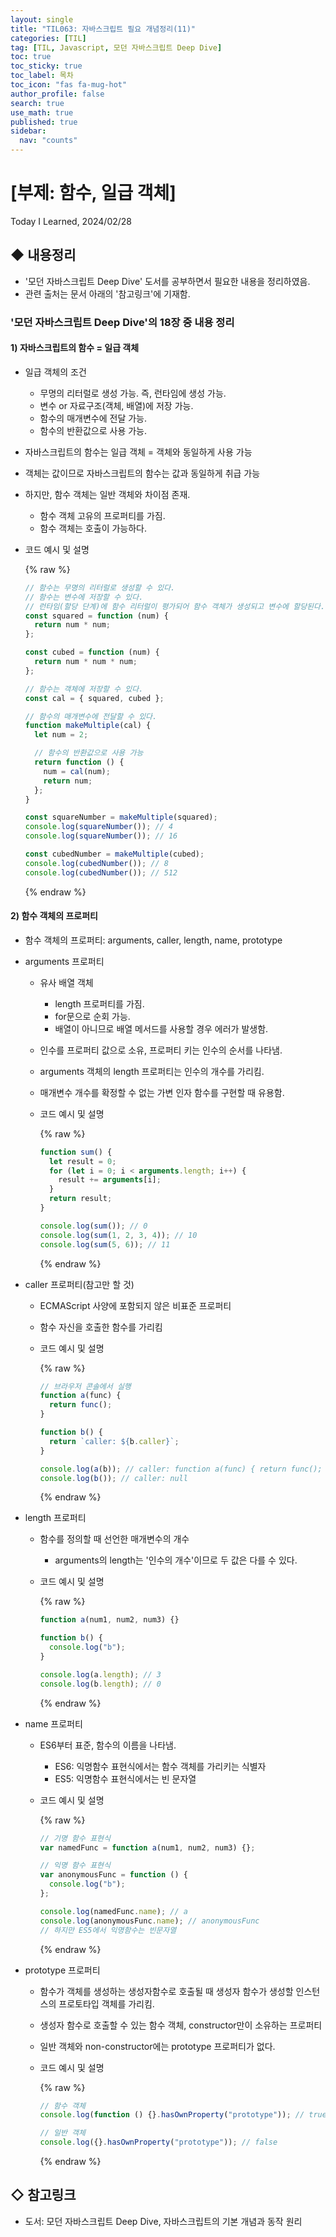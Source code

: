```yaml
---
layout: single
title: "TIL063: 자바스크립트 필요 개념정리(11)"
categories: [TIL]
tag: [TIL, Javascript, 모던 자바스크립트 Deep Dive]
toc: true
toc_sticky: true
toc_label: 목차
toc_icon: "fas fa-mug-hot"
author_profile: false
search: true
use_math: true
published: true
sidebar:
  nav: "counts"
---
```


# [부제: 함수, 일급 객체]

Today I Learned, 2024/02/28

## ◆ 내용정리

- '모던 자바스크립트 Deep Dive' 도서를 공부하면서 필요한 내용을 정리하였음.
- 관련 출처는 문서 아래의 '참고링크'에 기재함.

### '모던 자바스크립트 Deep Dive'의 18장 중 내용 정리

#### 1) 자바스크립트의 함수 = 일급 객체

- 일급 객체의 조건
  - 무명의 리터럴로 생성 가능. 즉, 런타임에 생성 가능.
  - 변수 or 자료구조(객체, 배열)에 저장 가능.
  - 함수의 매개변수에 전달 가능.
  - 함수의 반환값으로 사용 가능.
- 자바스크립트의 함수는 일급 객체 = 객체와 동일하게 사용 가능
- 객체는 값이므로 자바스크립트의 함수는 값과 동일하게 취급 가능
- 하지만, 함수 객체는 일반 객체와 차이점 존재.
  - 함수 객체 고유의 프로퍼티를 가짐.
  - 함수 객체는 호출이 가능하다.
- 코드 예시 및 설명

  {% raw %}

  ```javascript
  // 함수는 무명의 리터럴로 생성할 수 있다.
  // 함수는 변수에 저장할 수 있다.
  // 런타임(할당 단계)에 함수 리터럴이 평가되어 함수 객체가 생성되고 변수에 할당된다.
  const squared = function (num) {
    return num * num;
  };

  const cubed = function (num) {
    return num * num * num;
  };

  // 함수는 객체에 저장할 수 있다.
  const cal = { squared, cubed };

  // 함수의 매개변수에 전달할 수 있다.
  function makeMultiple(cal) {
    let num = 2;

    // 함수의 반환값으로 사용 가능
    return function () {
      num = cal(num);
      return num;
    };
  }

  const squareNumber = makeMultiple(squared);
  console.log(squareNumber()); // 4
  console.log(squareNumber()); // 16

  const cubedNumber = makeMultiple(cubed);
  console.log(cubedNumber()); // 8
  console.log(cubedNumber()); // 512
  ```

  {% endraw %}

#### 2) 함수 객체의 프로퍼티

- 함수 객체의 프로퍼티: arguments, caller, length, name, prototype
- arguments 프로퍼티

  - 유사 배열 객체
    - length 프로퍼티를 가짐.
    - for문으로 순회 가능.
    - 배열이 아니므로 배열 메서드를 사용할 경우 에러가 발생함.
  - 인수를 프로퍼티 값으로 소유, 프로퍼티 키는 인수의 순서를 나타냄.
  - arguments 객체의 length 프로퍼티는 인수의 개수를 가리킴.
  - 매개변수 개수를 확정할 수 없는 가변 인자 함수를 구현할 때 유용함.
  - 코드 예시 및 설명

    {% raw %}

    ```javascript
    function sum() {
      let result = 0;
      for (let i = 0; i < arguments.length; i++) {
        result += arguments[i];
      }
      return result;
    }

    console.log(sum()); // 0
    console.log(sum(1, 2, 3, 4)); // 10
    console.log(sum(5, 6)); // 11
    ```

    {% endraw %}

- caller 프로퍼티(참고만 할 것)

  - ECMAScript 사양에 포함되지 않은 비표준 프로퍼티
  - 함수 자신을 호출한 함수를 가리킴
  - 코드 예시 및 설명

    {% raw %}

    ```javascript
    // 브라우저 콘솔에서 실행
    function a(func) {
      return func();
    }

    function b() {
      return `caller: ${b.caller}`;
    }

    console.log(a(b)); // caller: function a(func) { return func(); }
    console.log(b()); // caller: null
    ```

    {% endraw %}

- length 프로퍼티

  - 함수를 정의할 때 선언한 매개변수의 개수
    - arguments의 length는 '인수의 개수'이므로 두 값은 다를 수 있다.
  - 코드 예시 및 설명

    {% raw %}

    ```javascript
    function a(num1, num2, num3) {}

    function b() {
      console.log("b");
    }

    console.log(a.length); // 3
    console.log(b.length); // 0
    ```

    {% endraw %}

- name 프로퍼티

  - ES6부터 표준, 함수의 이름을 나타냄.
    - ES6: 익명함수 표현식에서는 함수 객체를 가리키는 식별자
    - ES5: 익명함수 표현식에서는 빈 문자열
  - 코드 예시 및 설명

    {% raw %}

    ```javascript
    // 기명 함수 표현식
    var namedFunc = function a(num1, num2, num3) {};

    // 익명 함수 표현식
    var anonymousFunc = function () {
      console.log("b");
    };

    console.log(namedFunc.name); // a
    console.log(anonymousFunc.name); // anonymousFunc
    // 하지만 ES5에서 익명함수는 빈문자열
    ```

    {% endraw %}

- prototype 프로퍼티

  - 함수가 객체를 생성하는 생성자함수로 호출될 때 생성자 함수가 생성할 인스턴스의 프로토타입 객체를 가리킴.
  - 생성자 함수로 호출할 수 있는 함수 객체, constructor만이 소유하는 프로퍼티
  - 일반 객체와 non-constructor에는 prototype 프로퍼티가 없다.
  - 코드 예시 및 설명

    {% raw %}

    ```javascript
    // 함수 객체
    console.log(function () {}.hasOwnProperty("prototype")); // true

    // 일반 객체
    console.log({}.hasOwnProperty("prototype")); // false
    ```

    {% endraw %}

## ◇ 참고링크

- 도서: 모던 자바스크립트 Deep Dive, 자바스크립트의 기본 개념과 동작 원리
